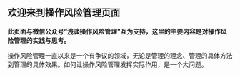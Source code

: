 ## 欢迎来到操作风险管理页面
**此页面与微信公众号“浅谈操作风险管理”互为支持，这里的主要内容是对操作风险管理的实践与思考。**

操作风险管理一直以来是一个有争议的领域，无论是管理的理念、管理的具体方法到管理的具体效果。如何让操作风险管理发挥实际作用，是一个大问题。
